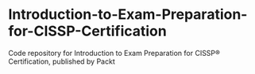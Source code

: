


# Introduction-to-Exam-Preparation-for-CISSP-Certification
Code repository for Introduction to Exam Preparation for CISSP®️ Certification, published by Packt
